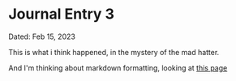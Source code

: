 # Journal Entry 3

Dated: Feb 15, 2023 

This is what i think happened, in the mystery of the mad hatter. 

And I'm thinking about markdown formatting, looking at [this page](https://docs.github.com/en/get-started/writing-on-github/getting-started-with-writing-and-formatting-on-github/basic-writing-and-formatting-syntax)
